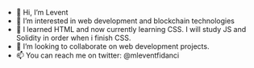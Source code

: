 - 👋 Hi, I’m Levent
- 👀 I’m interested in web development and blockchain technologies
- 🌱 I learned HTML and now currently learning CSS. I will study JS and Solidity in order when i finish CSS.
- 💞️ I’m looking to collaborate on web development projects.
- 📫 You can reach me on twitter: @mleventfidanci

<!---
levent-86/levent-86 is a ✨ special ✨ repository because its `README.md` (this file) appears on your GitHub profile.
You can click the Preview link to take a look at your changes.
--->
